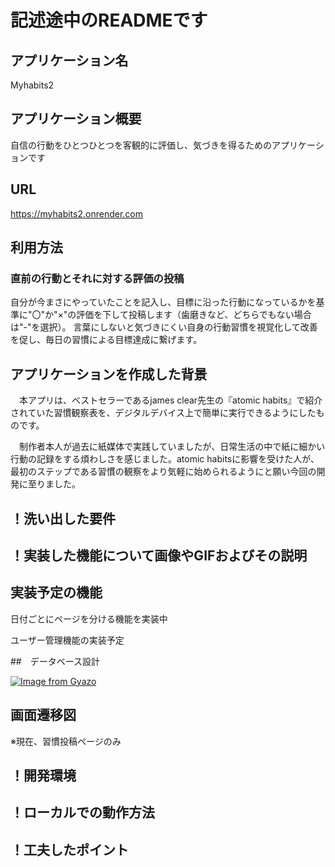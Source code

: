 # 記述途中のREADMEです

## アプリケーション名

Myhabits2

## アプリケーション概要

自信の行動をひとつひとつを客観的に評価し、気づきを得るためのアプリケーションです

## URL

https://myhabits2.onrender.com

## 利用方法

### 直前の行動とそれに対する評価の投稿

自分が今まさにやっていたことを記入し、目標に沿った行動になっているかを基準に"〇"か"×"の評価を下して投稿します（歯磨きなど、どちらでもない場合は"-"を選択）。
言葉にしないと気づきにくい自身の行動習慣を視覚化して改善を促し、毎日の習慣による目標達成に繋げます。

## アプリケーションを作成した背景

　本アプリは、ベストセラーであるjames clear先生の『atomic habits』で紹介されていた習慣観察表を、デジタルデバイス上で簡単に実行できるようにしたものです。

　制作者本人が過去に紙媒体で実践していましたが、日常生活の中で紙に細かい行動の記録をする煩わしさを感じました。atomic habitsに影響を受けた人が、最初のステップである習慣の観察をより気軽に始められるようにと願い今回の開発に至りました。

## ！洗い出した要件

## ！実装した機能について画像やGIFおよびその説明

## 実装予定の機能

日付ごとにページを分ける機能を実装中

ユーザー管理機能の実装予定

##　データベース設計

[![Image from Gyazo](https://i.gyazo.com/39e3fdab65f3cfaa169569b6a3c9bc2a.png)](https://gyazo.com/39e3fdab65f3cfaa169569b6a3c9bc2a)

## 画面遷移図

※現在、習慣投稿ページのみ

## ！開発環境

## ！ローカルでの動作方法

## ！工夫したポイント
